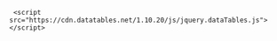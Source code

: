 
   <script src="https://code.jquery.com/jquery-3.3.1.js"></script>
     <script src="https://cdn.datatables.net/1.10.20/js/jquery.dataTables.js"></script>

<script>
    $(document).ready( function () {
      window.alert('tst');
      $('#tbData').DataTable(
        {
          paging: false
        }
      );
      } );</script>
